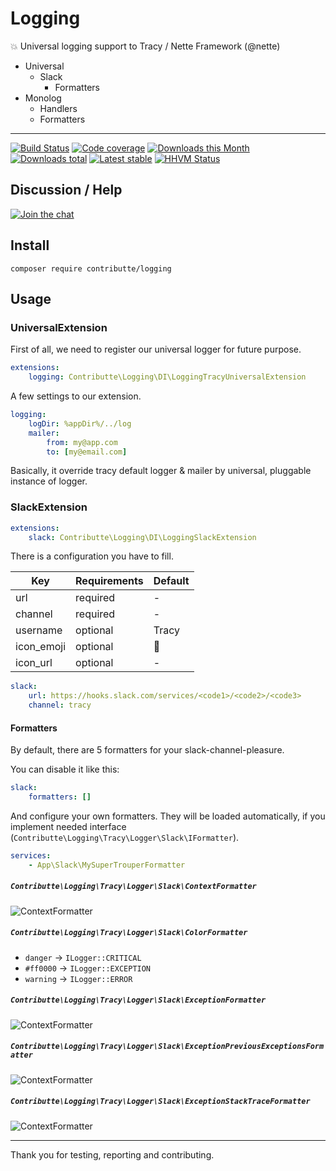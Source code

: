# Logging

:boom: Universal logging support to Tracy / Nette Framework (@nette)

- Universal
    - Slack
        - Formatters
- Monolog
    - Handlers
    - Formatters

-----

[![Build Status](https://img.shields.io/travis/contributte/logging.svg?style=flat-square)](https://travis-ci.org/contributte/logging)
[![Code coverage](https://img.shields.io/coveralls/contributte/logging.svg?style=flat-square)](https://coveralls.io/r/contributte/logging)
[![Downloads this Month](https://img.shields.io/packagist/dm/contributte/logging.svg?style=flat-square)](https://packagist.org/packages/contributte/logging)
[![Downloads total](https://img.shields.io/packagist/dt/contributte/logging.svg?style=flat-square)](https://packagist.org/packages/contributte/logging)
[![Latest stable](https://img.shields.io/packagist/v/contributte/logging.svg?style=flat-square)](https://packagist.org/packages/contributte/logging)
[![HHVM Status](https://img.shields.io/hhvm/contributte/logging.svg?style=flat-square)](http://hhvm.h4cc.de/package/contributte/logging)

## Discussion / Help

[![Join the chat](https://img.shields.io/gitter/room/contributte/contributte.svg?style=flat-square)](https://gitter.im/contributte/contributte?utm_source=badge&utm_medium=badge&utm_campaign=pr-badge&utm_content=badge)

## Install

```
composer require contributte/logging
```

## Usage

### UniversalExtension

First of all, we need to register our universal logger for future purpose.

```yaml
extensions:
    logging: Contributte\Logging\DI\LoggingTracyUniversalExtension
```

A few settings to our extension.

```yaml
logging:
    logDir: %appDir%/../log
    mailer: 
        from: my@app.com
        to: [my@email.com]
```

Basically, it override tracy default logger & mailer by universal, pluggable instance of logger.

### SlackExtension

```yaml
extensions:
    slack: Contributte\Logging\DI\LoggingSlackExtension
```

There is a configuration you have to fill.

| Key        | Requirements | Default  |
|------------|--------------|----------|
| url        | required     | -        |
| channel    | required     | -        |
| username   | optional     | Tracy    |
| icon_emoji | optional     | :rocket: |
| icon_url   | optional     | -        |

```yaml
slack:
    url: https://hooks.slack.com/services/<code1>/<code2>/<code3>
    channel: tracy
```

#### Formatters

By default, there are 5 formatters for your slack-channel-pleasure.

You can disable it like this:

```yaml
slack:
    formatters: []
```

And configure your own formatters. They will be loaded automatically, if
you implement needed interface (`Contributte\Logging\Tracy\Logger\Slack\IFormatter`).

```yaml
services:
    - App\Slack\MySuperTrouperFormatter
```

##### `Contributte\Logging\Tracy\Logger\Slack\ContextFormatter`

![ContextFormatter](https://raw.githubusercontent.com/contributte/logging/master/.docs/formatter-exception.png)

##### `Contributte\Logging\Tracy\Logger\Slack\ColorFormatter`

- `danger` -> `ILogger::CRITICAL`
- `#ff0000` -> `ILogger::EXCEPTION`
- `warning` -> `ILogger::ERROR`

##### `Contributte\Logging\Tracy\Logger\Slack\ExceptionFormatter`

![ContextFormatter](https://raw.githubusercontent.com/contributte/logging/master/.docs/formatter-exception.png)

##### `Contributte\Logging\Tracy\Logger\Slack\ExceptionPreviousExceptionsFormatter`

![ContextFormatter](https://raw.githubusercontent.com/contributte/logging/master/.docs/formatter-previous-exceptions.png)

##### `Contributte\Logging\Tracy\Logger\Slack\ExceptionStackTraceFormatter`

![ContextFormatter](https://raw.githubusercontent.com/contributte/logging/master/.docs/formatter-stack-trace.png)

-----

Thank you for testing, reporting and contributing.
